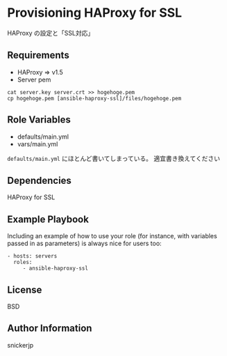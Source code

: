 Provisioning HAProxy for SSL
=========

HAProxy の設定と「SSL対応」

Requirements
------------

* HAProxy => v1.5
* Server pem
```
cat server.key server.crt >> hogehoge.pem
cp hogehoge.pem [ansible-haproxy-ssl]/files/hogehoge.pem
```

Role Variables
--------------

* defaults/main.yml
* vars/main.yml

`defaults/main.yml` にほとんど書いてしまっている。
適宜書き換えてください

Dependencies
------------

HAProxy for SSL

Example Playbook
----------------

Including an example of how to use your role (for instance, with variables passed in as parameters) is always nice for users too:

    - hosts: servers
      roles:
         - ansible-haproxy-ssl

License
-------

BSD

Author Information
------------------

snickerjp

